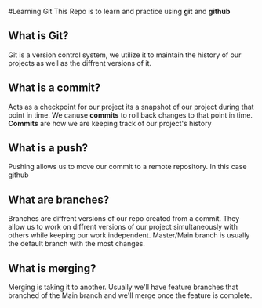 #Learning Git
This Repo is to learn and practice using **git** and **github** 

## What is Git?
Git is a version control system, we utilize it to maintain the history of our projects as well as the diffrent versions of it. 

## What is a commit? 
Acts as a checkpoint for our project its a snapshot of our project during that point in time. We canuse **commits** to roll back changes to that point in time. **Commits** are how we are keeping track of our project's history

## What is a push?
Pushing allows us to move our commit to a remote repository. In this case github

## What are branches?
Branches are diffrent versions of our repo created from a commit. They allow us to work on diffrent versions of our project simultaneously with others while keeping our work independent. Master/Main branch is usually the default branch with the most changes.

## What is merging?
Merging is taking it to another. Usually we'll have feature branches that branched of the Main branch and we'll merge once the feature is complete.
